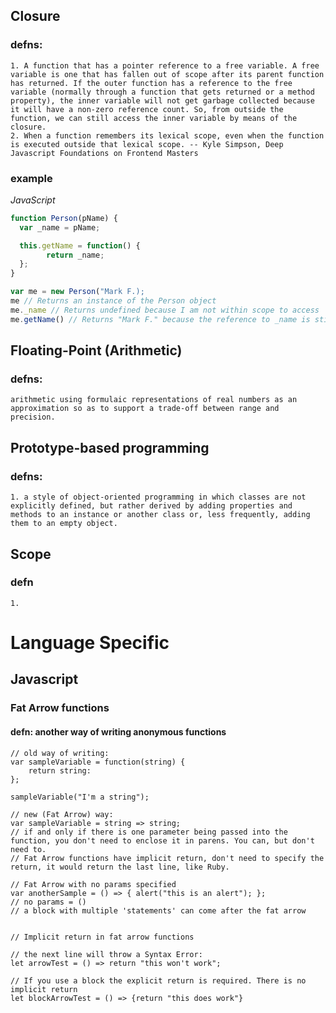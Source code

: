 ## Closure
### defns:
	1. A function that has a pointer reference to a free variable. A free variable is one that has fallen out of scope after its parent function has returned. If the outer function has a reference to the free variable (normally through a function that gets returned or a method property), the inner variable will not get garbage collected because it will have a non-zero reference count. So, from outside the function, we can still access the inner variable by means of the closure.
	2. When a function remembers its lexical scope, even when the function is executed outside that lexical scope. -- Kyle Simpson, Deep Javascript Foundations on Frontend Masters
		
### example

_JavaScript_
```javascript
function Person(pName) {
  var _name = pName;

  this.getName = function() {
		return _name;
  };
}

var me = new Person("Mark F.);
me // Returns an instance of the Person object
me._name // Returns undefined because I am not within scope to access 
me.getName() // Returns "Mark F." because the reference to _name is still there.
```

## Floating-Point (Arithmetic)
### defns:
	arithmetic using formulaic representations of real numbers as an approximation so as to support a trade-off between range and precision.


## Prototype-based programming
### defns:
	1. a style of object-oriented programming in which classes are not explicitly defined, but rather derived by adding properties and methods to an instance or another class or, less frequently, adding them to an empty object.

## Scope
### defn
	1.

# Language Specific

## Javascript

### Fat Arrow functions
#### defn: another way of writing anonymous functions 

```
// old way of writing:
var sampleVariable = function(string) {
	return string:
};

sampleVariable("I'm a string");

// new (Fat Arrow) way:
var sampleVariable = string => string;
// if and only if there is one parameter being passed into the function, you don't need to enclose it in parens. You can, but don't need to. 
// Fat Arrow functions have implicit return, don't need to specify the return, it would return the last line, like Ruby.

// Fat Arrow with no params specified
var anotherSample = () => { alert("this is an alert"); };
// no params = () 
// a block with multiple 'statements' can come after the fat arrow


// Implicit return in fat arrow functions

// the next line will throw a Syntax Error:
let arrowTest = () => return "this won't work";

// If you use a block the explicit return is required. There is no implicit return
let blockArrowTest = () => {return "this does work"}
```
